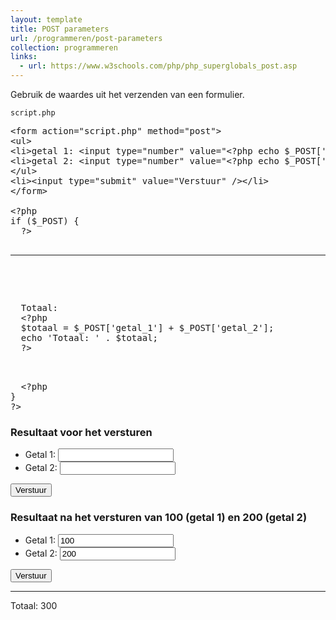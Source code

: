 ```yaml
---
layout: template
title: POST parameters
url: /programmeren/post-parameters
collection: programmeren
links:
  - url: https://www.w3schools.com/php/php_superglobals_post.asp
---
```

Gebruik de waardes uit het verzenden van een formulier.

<code>script.php</code>
<pre data-enlighter-theme="beyond" data-enlighter-language="php">
&lt;form action="script.php" method="post"&gt;
&lt;ul&gt;
&lt;li&gt;getal 1: &lt;input type="number" value="&lt;?php echo $_POST['getal_1']?&gt;" name="getal_1" /&gt;&lt;/li&gt;
&lt;li&gt;getal 2: &lt;input type="number" value="&lt;?php echo $_POST['getal_2']?&gt;" name="getal_2" /&gt;&lt;/li&gt;
&lt;/ul&gt;
&lt;li&gt;&lt;input type="submit" value="Verstuur" /&gt;&lt;/li&gt;
&lt;/form&gt;

&lt;?php
if ($_POST) {
  ?&gt;
  <hr />
  <p>
  Totaal: 
  &lt;?php
  $totaal = $_POST['getal_1'] + $_POST['getal_2'];
  echo 'Totaal: ' . $totaal;
  ?&gt;
  </p>
  &lt;?php
}
?&gt;
</pre>

### Resultaat voor het versturen
<div class="shadow result">
    <form>
    <ul>
    <li>Getal 1: <input type="number" /></li>
    <li>Getal 2: <input type="number" /></li>
    </ul>
    <input type="submit" value="Verstuur" />
    </form>
</div>

### Resultaat na het versturen van 100 (getal 1) en 200 (getal 2)
<div class="shadow result">
    <form>
    <ul>
    <li>Getal 1: <input type="number" value="100" /></li>
    <li>Getal 2: <input type="number" value="200" /></li>
    </ul>
    <input type="submit" value="Verstuur" />
    </form>
    <hr />
    <p>Totaal: 300</p>
</div>